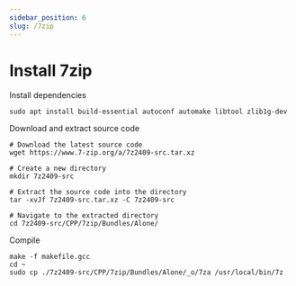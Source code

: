 ```yaml
---
sidebar_position: 6
slug: /7zip
---
```


# Install 7zip

Install dependencies

```shell
sudo apt install build-essential autoconf automake libtool zlib1g-dev
```

Download and extract source code

```shell
# Download the latest source code
wget https://www.7-zip.org/a/7z2409-src.tar.xz

# Create a new directory
mkdir 7z2409-src

# Extract the source code into the directory
tar -xvJf 7z2409-src.tar.xz -C 7z2409-src

# Navigate to the extracted directory
cd 7z2409-src/CPP/7zip/Bundles/Alone/
```

Compile

```shell
make -f makefile.gcc
cd ~
sudo cp ./7z2409-src/CPP/7zip/Bundles/Alone/_o/7za /usr/local/bin/7z
```

